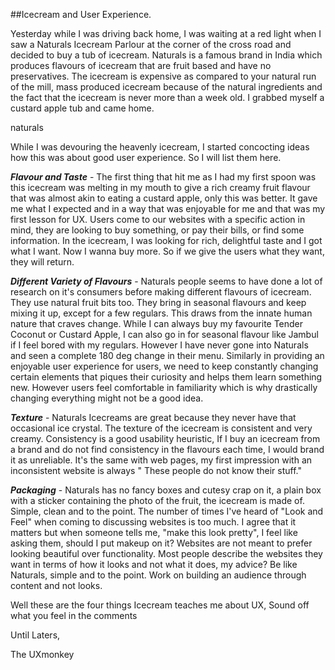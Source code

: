 ##Icecream and User Experience.

Yesterday while I was driving back home, I was waiting at a red light when I saw a Naturals Icecream Parlour at the corner of the cross road and decided to buy a tub of icecream. Naturals is a famous brand in India which produces flavours of icecream that are fruit based and have no preservatives. The icecream is expensive as compared to your natural run of the mill, mass produced icecream because of the natural ingredients and the fact that the icecream is never more than a week old. I grabbed myself a custard apple tub and came home.

naturals

While I was devouring the heavenly icecream, I started concocting ideas how this was about good user experience. So I will list them here.

 ***Flavour and Taste*** - The first thing that hit me as I had my first spoon was this icecream was melting in my mouth to give a rich creamy fruit flavour that was almost akin to eating a custard apple, only this was better. It gave me what I expected and in a way that was enjoyable for me and that was my first lesson for UX. Users come to our websites with a specific action in mind, they are looking to buy something, or pay their bills, or find some information. In the icecream, I was looking for rich, delightful taste and I got what I want. Now I wanna buy more. So if we give the users what they want, they will return.

***Different Variety of  Flavours*** - Naturals people seems to have done a lot of research on it's consumers before making different flavours of icecream. They use natural fruit bits too. They bring in seasonal flavours and keep mixing it up, except for a few regulars. This draws from the innate human nature that craves change. While I can always buy my favourite Tender Coconut or Custard Apple, I can also go in for seasonal flavour like Jambul if I feel bored with my regulars. However I have never gone into Naturals and seen a complete 180 deg change in their menu. Similarly in providing an enjoyable user experience for users, we need to keep constantly changing certain elements that piques their curiosity and helps them learn something new. However users feel comfortable in familiarity which is why drastically changing everything might not be a good idea.

***Texture*** - Naturals Icecreams are great because they never have that occasional ice crystal. The texture of the icecream is consistent and very creamy. Consistency is a good usability heuristic, If I buy an icecream from a brand and do not find consistency in the flavours each time, I would brand it as unreliable. It's the same with web pages, my first impression with an inconsistent website is always " These people do not know their stuff."

***Packaging*** - Naturals has no fancy boxes and cutesy crap on it, a plain box with a sticker containing the photo of the fruit, the icecream is made of. Simple, clean and to the point. The number of times I've heard of "Look and Feel" when coming to discussing websites is too much. I agree that it matters but when someone tells me, "make this look pretty", I feel like asking them, should I put makeup on it? Websites are not meant to prefer looking beautiful over functionality. Most people describe the websites they want in terms of how it looks and not what it does, my advice? Be like Naturals, simple and to the point. Work on building an audience through content and not looks.

Well these are the four things Icecream teaches me about UX, Sound off what you feel in the comments

Until Laters,

The UXmonkey


